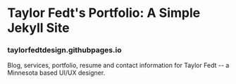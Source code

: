 # Taylor Fedt's Portfolio: A Simple Jekyll Site
### taylorfedtdesign.githubpages.io
Blog, services, portfolio, resume and contact information for Taylor Fedt -- a Minnesota based UI/UX designer.
